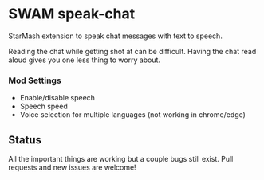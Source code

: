 # SWAM speak-chat

StarMash extension to speak chat messages with text to speech.

Reading the chat while getting shot at can be difficult. Having the chat
read aloud gives you one less thing to worry about. 

### Mod Settings
- Enable/disable speech
- Speech speed
- Voice selection for multiple languages (not working in chrome/edge)

## Status
All the important things are working but a couple bugs still exist. Pull
requests and new issues are welcome! 